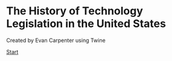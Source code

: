 # The History of Technology Legislation in the United States
Created by Evan Carpenter using Twine

[Start](https://evanc2121.github.io/The-History-of-Technology-Legislation/index.html)
